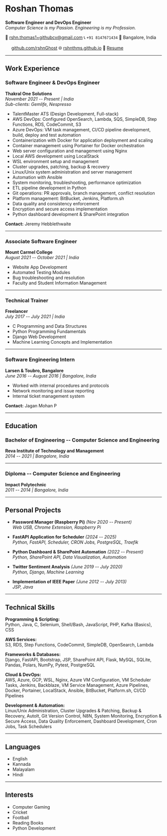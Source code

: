 # Roshan Thomas

**Software Engineer and DevOps Engineer** \
*Computer Science is my Passion. Engineering is my Profession.*

📧 [rshn.thomas1+githubcv@gmail.com](mailto:rshn.thomas1+githubcv@gmail.com)
📞 ```+91 8147671434```
📍 Bangalore, India

<img src="https://cdn.jsdelivr.net/npm/simple-icons@v9/icons/github.svg" width="16"/> [github.com/rshnGhost](https://github.com/rshnGhost)
🌐 [rshnthms.github.io](https://rshnthms.github.io)
📄 <a href="https://rshnthms.github.io/static/resume.pdf" download>Resume</a>

------------------------------------------------------------------------

## Work Experience

### Software Engineer & DevOps Engineer

**Thakral One Solutions** \
*November 2021 -- Present | India* \
*Sub-clients: Gemlife, Nespresso*

-   TalentMaster ATS (Design Development, Full-stack)
-   AWS DevOps: Configured OpenSearch, Lambda, SQS, SimpleDB, Step
    Functions, RDS, CodeCommit, S3
-   Azure DevOps: VM task management, CI/CD pipeline development, build,
    deploy and test automation
-   Containerization with Docker for application deployment and scaling
-   Container management using Portainer for Docker orchestration
-   Web server configuration and management using Nginx
-   Local AWS development using LocalStack
-   WSL environment setup and management
-   Cluster upgrades, patching, backup & recovery
-   Linux/Unix system administration and server management
-   Automation with Ansible
-   System monitoring, troubleshooting, performance optimization
-   ETL pipeline development in Python
-   Git operations: PR approvals, branch management, conflict
    resolution
-   Platform management: BitBucket, Jenkins, Platform.sh
-   Data quality and consistency enforcement
-   Encryption and secure access implementation
-   Python dashboard development & SharePoint integration

**Contact:** Jeremy Hebblethwaite

------------------------------------------------------------------------

### Associate Software Engineer

**Mount Carmel College** \
*August 2021 -- October 2021 | India*

-   Website App Development
-   Automated Testing Modules
-   Bug troubleshooting and resolution
-   Faculty and Student Information Management

------------------------------------------------------------------------

### Technical Trainer

**Freelancer** \
*July 2017 -- July 2021 | India*

-   C Programming and Data Structures
-   Python Programming Fundamentals
-   Django Web Development
-   Machine Learning Concepts and Implementation

------------------------------------------------------------------------

### Software Engineering Intern

**Larsen & Toubro, Bangalore** \
*June 2016 -- August 2016 | Bangalore, India*

-   Worked with internal procedures and protocols
-   Network monitoring and issue reporting
-   Internal ticket management system

**Contact:** Jagan Mohan P

------------------------------------------------------------------------

## Education

### Bachelor of Engineering -- Computer Science and Engineering

**Reva Institute of Technology and Management** \
*2014 -- 2021 | Bangalore, India*

------------------------------------------------------------------------

### Diploma -- Computer Science and Engineering

**Impact Polytechnic** \
*2011 -- 2014 | Bangalore, India*

------------------------------------------------------------------------

## Personal Projects

-   **Password Manager (Raspberry Pi)** *(Nov 2020 -- Present)* \
    *Web USB, Chrome Extension, Raspberry Pi*

-   **FastAPI Application for Scheduler** *(2024 -- 2025)* \
    *Python, FastAPI, Scheduler, CRON Jobs, PostgreSQL, Traefik*

-   **Python Dashboard & SharePoint Automation** *(2022 -- Present)* \
    *Python, SharePoint API, Data Visualization, Automation*

-   **Twitter Sentiment Analysis** *(June 2019 -- July 2020)* \
    *Python, Django, Machine Learning*

-   **Implementation of IEEE Paper** *(June 2012 -- July 2013)* \
    *JSP, Java*

------------------------------------------------------------------------

## Technical Skills

**Programming & Scripting:** \
Python, Java, C, Selenium, Shell/Bash, JavaScript, PHP, Kafka (Basics), CSS

**AWS Services:** \
S3, RDS, Step Functions, CodeCommit, SimpleDB, OpenSearch, Lambda

**Frameworks & Databases:** \
Django, FastAPI, Bootstrap, JSP, SharePoint API, Flask, MySQL, SQLite, Pandas, Polars, NumPy, Pytest, PostgreSQL

**Cloud & DevOps:** \
AWS, Azure, GCP, WSL, Nginx, Azure VM Configuration, VM Scheduler Tasks, Jenkins, Backblaze, VM Service Management, Azure Pipelines, Docker, Portainer, LocalStack, Ansible, BitBucket, Platform.sh, CI/CD Pipelines

**Development & Automation:** \
Linux/Unix Administration, Cluster Upgrades & Patching, Backup & Recovery, AutoIt, Git Version Control, N8N, System Monitoring, Encryption & Secure Access, Data Quality Enforcement, Dashboard Development, Cron Jobs, Task Schedulers

------------------------------------------------------------------------

## Languages

-   English
-   Kannada
-   Malayalam
-   Hindi

------------------------------------------------------------------------

## Interests

-   Computer Gaming
-   Cricket
-   Football
-   Reading Books
-   Python Development
